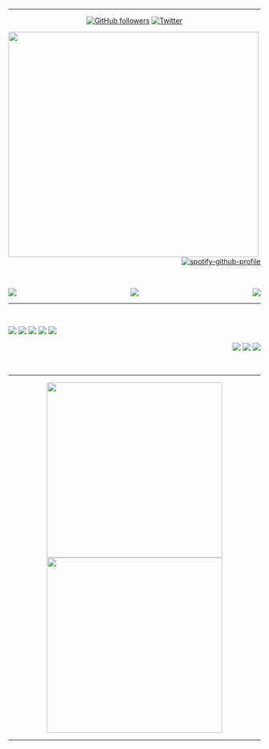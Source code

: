 
---

<div align ="center" >

[![GitHub followers](https://img.shields.io/github/followers/mika-alpha?style=social)](https://github.com/mika-alpha)
[![Twitter](https://img.shields.io/twitter/follow/mika_alpha_?style=social)](https://twitter.com/mika_alpha_)

<img src="https://i.pinimg.com/originals/ab/cc/3c/abcc3c5048a7f37a25d102b59c2fe0fa.gif" align = "left" height="450" width="500"> 

  <div align="right">

  [![spotify-github-profile](https://spotify-github-profile.vercel.app/api/view?uid=31xjluqub65mixcsngqlgwewfc6m&cover_image=true&theme=default)](https://spotify-github-profile.vercel.app/api/view?uid=31xjluqub65mixcsngqlgwewfc6m&redirect=true)

  </div>

  <br />

  <div align="center">
    <p><a href="https://open.spotify.com/user/31xjluqub65mixcsngqlgwewfc6m" target="_blank"> <img src = "https://img.shields.io/badge/Spotify-1ED760?&style=for-the-badge&logo=spotify&logoColor=white" align="left"/></a>
    <a href="https://twitter.com/mika_alpha_" target="_blank"> <img src = "https://img.shields.io/badge/Twitter-1DA1F2?style=for-the-badge&logo=twitter&logoColor=white" align = "middle" /></a>
    <a href="https://steamcommunity.com/id/mika-alpha/" target="_blank"> <img src = "https://img.shields.io/badge/Steam-000000?style=for-the-badge&logo=steam&logoColor=white" align="right"/></a>
    </p>

  </div>

</div>

---
<br />

<div align="center">

  <p align="left">
    <img src="https://img.shields.io/badge/Python-3776AB?style=for-the-badge&logo=python&logoColor=white">
    <img src="https://img.shields.io/badge/C%2B%2B-00599C?style=for-the-badge&logo=c%2B%2B&logoColor=white">
    <img src="https://img.shields.io/badge/Java-ED8B00?style=for-the-badge&logo=java&logoColor=white">
    <img src="https://img.shields.io/badge/conda-342B029.svg?&style=for-the-badge&logo=anaconda&logoColor=white">
    <img src="https://img.shields.io/badge/Git-F05032?style=for-the-badge&logo=git&logoColor=white">
  </p>

  <p align="right">
    <img src="https://img.shields.io/badge/Windows-0078D6?style=for-the-badge&logo=windows&logoColor=white">
    <img src="https://img.shields.io/badge/Visual_Studio_Code-0078D4?style=for-the-badge&logo=visual%20studio%20code&logoColor=white">
    <img src="https://img.shields.io/badge/IntelliJIDEA-000000.svg?style=for-the-badge&logo=intellij-idea&logoColor=white">
  </p>
</div>

<br />

---
<div align="center">

<img  width="350" src="https://github-readme-stats.vercel.app/api?username=mika-alpha&show_icons=true&theme=jolly">
<img  width="350" src="https://github-readme-stats.vercel.app/api/top-langs/?username=mika-alpha&layout=compact&theme=jolly">

</div>

---

[twitter]: https://twitter.com/mika_alpha_
[spotify]: https://open.spotify.com/user/31xjluqub65mixcsngqlgwewfc6m?si=7563f24a3c3c4d76

